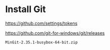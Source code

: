 # Install Git

https://github.com/settings/tokens

https://github.com/git-for-windows/git/releases

~~~
MinGit-2.35.1-busybox-64-bit.zip
~~~
